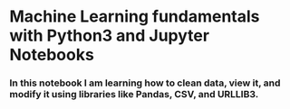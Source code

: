 # Machine Learning fundamentals with Python3 and Jupyter Notebooks

### In this notebook I am learning how to clean data, view it, and modify it using libraries like Pandas, CSV, and URLLIB3.
